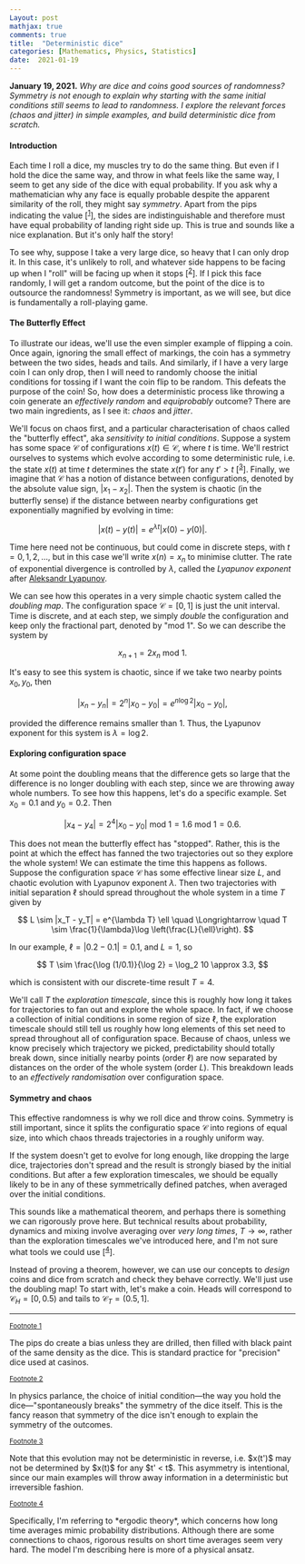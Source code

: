 ```yaml
---
Layout: post
mathjax: true
comments: true
title:  "Deterministic dice"
categories: [Mathematics, Physics, Statistics]
date:  2021-01-19
---
```


**January 19, 2021.** *Why are dice and coins good sources of
  randomness? Symmetry is not enough to explain why starting with the
  same initial conditions still seems to lead to randomness. I explore
  the relevant forces (chaos and jitter) in simple examples, and build
  deterministic dice from scratch.*

#### Introduction

Each time I roll a dice, my muscles try to do the same thing. But even
if I hold the dice the same way, and throw in what feels like the same
way, I seem to get any side of the dice with equal probability.
If you ask why a mathematician why any face is equally probable
despite the apparent similarity of the roll, they might say
*symmetry*. Apart from the pips indicating the
value
[<sup><a id="fnr.1" name="fnr.1" class="footref" href="#fn.1">1</a></sup>],
the sides are indistinguishable and therefore must have equal probability of landing right side up.
This is true and sounds like a nice explanation.
But it's only half the story!

To see why, suppose I take a very large dice, so heavy that I can only
drop it.
In this case, it's unlikely to roll, and whatever side happens to be
facing up when I "roll" will be facing up when it stops [<sup><a id="fnr.2" name="fnr.2" class="footref" href="#fn.2">2</a></sup>].
If I pick this face randomly, I will get a random outcome, but the
point of the dice is to outsource the randomness!
Symmetry is important, as we will see, but dice is fundamentally a roll-playing game.

#### The Butterfly Effect

To illustrate our ideas, we'll use the even simpler example of
flipping a coin.
Once again, ignoring the small effect of markings, the coin has a
symmetry between the two sides, heads and tails.
And similarly, if I have a very large coin I can only drop, then I
will need to randomly choose the initial conditions for tossing if I
want the coin flip to be random.
This defeats the purpose of the coin!
So, how does a deterministic process like throwing a coin generate an
*effectively random* and *equiprobably* outcome?
There are two main ingredients, as I see it: *chaos* and *jitter*.

We'll focus on chaos first, and a particular characterisation of chaos
called the "butterfly effect", aka *sensitivity to initial
conditions*.
Suppose a system has some space $\mathcal{C}$ of configurations $x(t)
\in \mathcal{C}$, where $t$ is time.
We'll restrict ourselves to systems which
evolve according to some deterministic rule, i.e. the state $x(t)$ at time $t$
determines the state $x(t')$ for any $t' > t$ [<sup><a id="fnr.3" name="fnr.3" class="footref" href="#fn.3">3</a></sup>].
Finally, we imagine that $\mathcal{C}$ has a notion of distance
between configurations, denoted by the absolute value sign, $|x_1 - x_2|$.
Then the system is chaotic (in the butterfly sense) if the distance
between nearby configurations get exponentially magnified by evolving
in time:

$$
|x(t) - y(t)| = e^{\lambda t}|x(0) - y(0)|.
$$

Time here need not be continuous, but could come in discrete steps,
with $t = 0, 1, 2, \ldots$, but in this case we'll write $x(n) = x_n$
to minimise clutter.
The rate of exponential divergence is controlled by $\lambda$, called
the *Lyapunov exponent* after
[Aleksandr Lyapunov](https://en.wikipedia.org/wiki/Aleksandr_Lyapunov).
<!-- There are all sorts of generalisations and subtleties, but all the
important ideas can be seen with a single Lyapunov exponent. -->
We can see how this operates in a very simple chaotic system called
the *doubling map*.
The configuration space $\mathcal{C} = [0, 1]$ is just the unit
interval.
Time is discrete, and at each step, we simply *double* the
configuration and keep only the fractional part, denoted by "mod
$1$". So we can describe the system by

$$
x_{n+1} = 2x_n \text{ mod } 1.
$$

It's easy to see this system is chaotic, since if we take two nearby
points $x_0, y_0$, then

$$
|x_n - y_n| = 2^n|x_0 - y_0| = e^{n\log 2} |x_0 - y_0|,
$$

provided the difference remains smaller than $1$.
Thus, the Lyapunov exponent for this system is $\lambda = \log 2$.

#### Exploring configuration space

At some point the doubling means that the difference gets so large
that the difference is no longer doubling with each step, since we are
throwing away whole numbers.
To see how this happens, let's do a specific example.
Set $x_0 = 0.1$ and $y_0 = 0.2$.
Then

$$
|x_4 - y_4| = 2^4 |x_0 - y_0| \text{ mod } 1 = 1.6 \text{ mod } 1 = 0.6.
$$

This does not mean the butterfly effect has "stopped". Rather, this is
the point at which the effect has fanned the two trajectories out so
they explore the whole system!
We can estimate the time this happens as follows.
Suppose the configuration space $\mathcal{C}$ has some effective
linear size $L$, and chaotic evolution with Lyapunov exponent
$\lambda$.
Then two trajectories with initial separation $\ell$ should spread
throughout the whole system in a time $T$ given by

$$
L \sim |x_T - y_T| = e^{\lambda T} \ell \quad \Longrightarrow \quad T
\sim \frac{1}{\lambda}\log \left(\frac{L}{\ell}\right).
$$

In our example, $\ell = |0.2 - 0.1| = 0.1$, and $L = 1$, so

$$
T \sim \frac{\log (1/0.1)}{\log 2} = \log_2 10 \approx 3.3,
$$

which is consistent with our discrete-time result $T = 4$.

We'll call $T$ the *exploration timescale*, since this is roughly how
long it takes for trajectories to fan out and explore the whole space.
In fact, if we choose a collection of initial
conditions in some region of size $\ell$, the exploration timescale
should still tell us roughly how long elements of this set need to
spread throughout all of configuration space.
Because of chaos, unless we know precisely which trajectory we picked,
predictability should totally break down, since initially nearby
points (order $\ell$) are now separated by distances on the order of the whole
system (order $L$).
This breakdown leads to an *effectively randomisation* over
configuration space.
<!-- We might expect that at this point, the butterfly effect has turned
these trajectories into *effectively random* samples of
configuration space. -->

#### Symmetry and chaos

This effective randomness is why we roll dice and throw coins.
Symmetry is still important, since it splits the configuratio space
$\mathcal{C}$ into regions of equal size, into which chaos threads
trajectories in a roughly uniform way.
<!-- plays the following role: it splits $\mathcal{C}$ into
equally sized patches, and then chaos spreads trajectories throughout
the system, and into these patches with roughly equal measure. -->
If the system doesn't get to evolve for long enough, like dropping the
large dice, trajectories don't spread and the result is strongly
biased by the initial conditions.
But after a few exploration timescales, we should be equally likely to
be in any of these symmetrically defined patches, when averaged over
the initial conditions.

This sounds like a mathematical theorem, and perhaps there is
something we can rigorously prove here.
But technical results about probability, dynamics and mixing involve
averaging over *very long times*, $T\to \infty$, rather than the exploration timescales we've
introduced here, and I'm not sure what tools we could use [<sup><a id="fnr.4" name="fnr.4" class="footref" href="#fn.4">4</a></sup>].
<!-- I expect also that we could "fine tune" the division of configuration
space so that, or the initial rolls -->
Instead of proving a theorem, however, we can use our concepts to
*design* coins and dice from scratch and check they behave correctly.
We'll just use the doubling map!
To start with, let's make a coin.
Heads will correspond to $\mathcal{C}_H =
[0, 0.5)$ and tails to $\mathcal{C}_T = (0.5, 1]$.


<!-- https://plato.stanford.edu/entries/ergodic-hierarchy/ -->

---

<div class="footdef"><sup><a id="fn.1" name="fn.1" class="footnum"
href="#fnr.1">Footnote 1</a></sup> <p class="footpara">
The pips do create a bias unless they are drilled, then filled with
black paint of the same density as the dice. This is standard
practice for "precision" dice used at casinos.
</p></div>

<div class="footdef"><sup><a id="fn.2" name="fn.2" class="footnum"
href="#fnr.2">Footnote 2</a></sup> <p class="footpara">
In physics parlance, the choice of initial condition—the way you
hold the dice—"spontaneously breaks" the symmetry of the dice
itself. This is the fancy reason that symmetry of the dice
isn't enough to explain the symmetry of the outcomes.
</p></div>

<div class="footdef"><sup><a id="fn.3" name="fn.3" class="footnum"
href="#fnr.3">Footnote 3</a></sup> <p class="footpara">
Note that this evolution may not be deterministic in reverse,
i.e. $x(t')$ may not be determined by $x(t)$ for any $t' < t$. This
asymmetry is intentional, since our main examples will throw away
information in a deterministic but irreversible fashion.
</p></div>

<div class="footdef"><sup><a id="fn.4" name="fn.4" class="footnum"
href="#fnr.4">Footnote 4</a></sup> <p class="footpara">
Specifically, I'm referring to *ergodic theory*, which concerns how
long time averages mimic probability distributions. Although there are some connections to chaos,
rigorous results on short time averages seem very hard. The
model I'm describing here is more of a physical ansatz.
</p></div>
